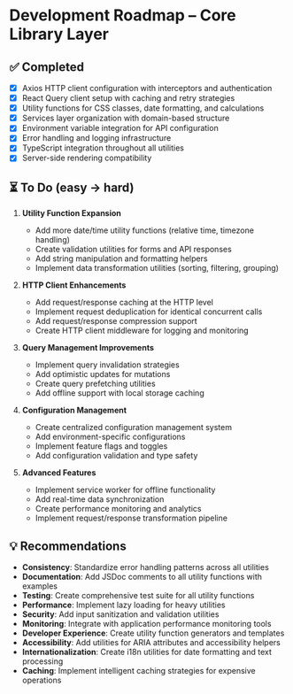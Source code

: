 # Development Roadmap – Core Library Layer

## ✅ Completed

- [x] Axios HTTP client configuration with interceptors and authentication
- [x] React Query client setup with caching and retry strategies
- [x] Utility functions for CSS classes, date formatting, and calculations
- [x] Services layer organization with domain-based structure
- [x] Environment variable integration for API configuration
- [x] Error handling and logging infrastructure
- [x] TypeScript integration throughout all utilities
- [x] Server-side rendering compatibility

## ⏳ To Do (easy → hard)

1. **Utility Function Expansion**

   - Add more date/time utility functions (relative time, timezone handling)
   - Create validation utilities for forms and API responses
   - Add string manipulation and formatting helpers
   - Implement data transformation utilities (sorting, filtering, grouping)

2. **HTTP Client Enhancements**

   - Add request/response caching at the HTTP level
   - Implement request deduplication for identical concurrent calls
   - Add request/response compression support
   - Create HTTP client middleware for logging and monitoring

3. **Query Management Improvements**

   - Implement query invalidation strategies
   - Add optimistic updates for mutations
   - Create query prefetching utilities
   - Add offline support with local storage caching

4. **Configuration Management**

   - Create centralized configuration management system
   - Add environment-specific configurations
   - Implement feature flags and toggles
   - Add configuration validation and type safety

5. **Advanced Features**
   - Implement service worker for offline functionality
   - Add real-time data synchronization
   - Create performance monitoring and analytics
   - Implement request/response transformation pipeline

## 💡 Recommendations

- **Consistency**: Standardize error handling patterns across all utilities
- **Documentation**: Add JSDoc comments to all utility functions with examples
- **Testing**: Create comprehensive test suite for all utility functions
- **Performance**: Implement lazy loading for heavy utilities
- **Security**: Add input sanitization and validation utilities
- **Monitoring**: Integrate with application performance monitoring tools
- **Developer Experience**: Create utility function generators and templates
- **Accessibility**: Add utilities for ARIA attributes and accessibility helpers
- **Internationalization**: Create i18n utilities for date formatting and text processing
- **Caching**: Implement intelligent caching strategies for expensive operations
